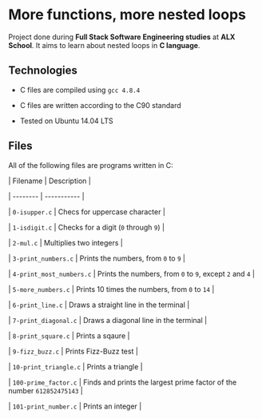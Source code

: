 
# More functions, more nested loops


Project done during **Full Stack Software Engineering studies** at **ALX School**. It aims to learn about nested loops in **C language**.


## Technologies

* C files are compiled using `gcc 4.8.4`

* C files are written according to the C90 standard

* Tested on Ubuntu 14.04 LTS


## Files

All of the following files are programs written in C:


| Filename | Description |

| -------- | ----------- |

| `0-isupper.c` | Checs for uppercase character |

| `1-isdigit.c` | Checks for a digit (`0` through `9`) |

| `2-mul.c` | Multiplies two integers |

| `3-print_numbers.c` | Prints the numbers, from `0` to `9` |

| `4-print_most_numbers.c` | Prints the numbers, from `0` to `9`, except `2` and `4` |

| `5-more_numbers.c` | Prints 10 times the numbers, from `0` to `14` |

| `6-print_line.c` | Draws a straight line in the terminal |

| `7-print_diagonal.c` | Draws a diagonal line in the terminal |

| `8-print_square.c` | Prints a sqaure |

| `9-fizz_buzz.c` | Prints Fizz-Buzz test |

| `10-print_triangle.c` | Prints a triangle |

| `100-prime_factor.c` | Finds and prints the largest prime factor of the number `612852475143` |

| `101-print_number.c` | Prints an integer |




